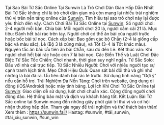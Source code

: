 Tại Sao Bài Tứ Sắc Online Tại Sunwin Là Trò Chơi Dân Gian Hấp Dẫn Nhất 
Bài Tứ Sắc không chỉ là trò chơi dân gian mà còn mang lại nhiều trải nghiệm thú vị trên nền tảng online của [Sunwin](https://). Tìm hiểu tại sao trò chơi này lại được yêu thích đến vậy.
Cách Chơi Bài Tứ Sắc Online tại [Sunwin](https://):
Số người chơi: 2-4 người mỗi bàn.
Chia bài: Mỗi người chơi 20 lá, người cầm cái 21 lá.
Mục tiêu: Đánh hết bài rác trên tay. Người chơi có thể ăn bài của người trước hoặc bốc bài từ nọc.
Cách xếp bài: Bao gồm các bộ Chẵn (2-4 lá giống cấp bậc và màu sắc), Lẻ (Bộ 3 lá cùng màu), và Tốt (3-4 lá Tốt khác màu).
Nguyên tắc ăn bài: Ưu tiên ăn bài Chẵn, sau đó đến Lẻ.
Kết thúc ván: Khi người chơi hết bài rác hoặc còn 7 lá bài nọc.
Các Biến Thể và Luật Chơi Đặc Biệt:
Tứ Sắc Tốc Chiến: Chơi nhanh, thời gian suy nghĩ ngắn.
Tứ Sắc Solo: Đấu với nhà cái trực tiếp.
Tứ Sắc Nhiều Người: Chơi với nhiều người tạo sự cạnh tranh kịch tính.
Mẹo Chơi Hiệu Quả:
Quan sát bài đối thủ và ghi nhớ những lá bài đã ra.
Ưu tiên đánh bài rác lẻ trước.
Sử dụng tính năng "Gợi ý" nếu cần hỗ trợ.
Trải Nghiệm Đa Nền Tảng:
Chơi trên website, ứng dụng di động (iOS/Android) hoặc máy tính bảng.
Lợi Ích Khi Chơi Tứ Sắc Online tại [Sunwin](https://):
Giao diện dễ sử dụng, luật chơi chuẩn xác.
Cộng đồng người chơi đông đảo.
Hệ thống bảo mật và dịch vụ khách hàng tốt.
Kết Luận: Bài Tứ Sắc online tại Sunwin mang đến những giây phút giải trí thú vị và cơ hội nhận thưởng hấp dẫn. Tham gia ngay để trải nghiệm và thử thách bản thân!
Xem thêm : https://sunwin.fail/
Hastag: #sunwin, #tải_sunwin, #tài_xỉu_sunwin, #sun_win
